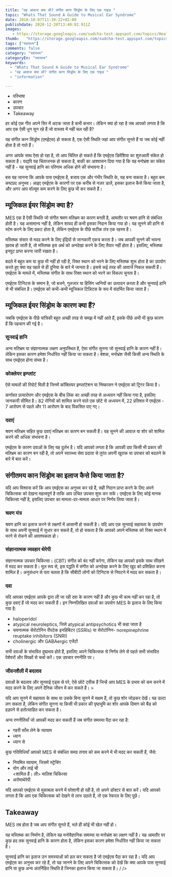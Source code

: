 ```yaml
---
title: "वह आवाज क्या थी? संगीत कान सिंड्रोम के लिए एक गाइड "
topic: "Whats That Sound A Guide to Musical Ear Syndrome"
date: 2018-10-07T11:39:22+02:00
publishdate: 2020-12-20T13:40:02.911Z
images: 
   - https://storage.googleapis.com/sudcha-test.appspot.com/topics/Health/default-selection/1.jpg
thumb:   "https://storage.googleapis.com/sudcha-test.appspot.com/topics/Health/default-selection/thumb/1.jpg"
tags: ["स्वास्थ्य"]
comments: false
category: "स्वास्थ्य"
categoryEn: "स्वास्थ्य"
keywords: 
  - "Whats That Sound A Guide to Musical Ear Syndrome"
  - "वह आवाज क्या थी? संगीत कान सिंड्रोम के लिए एक गाइड "
  - "information"

---
```

<ul> <li> परिभाषा </li> <li> कारण </li> <li> उपचार </li> <li> Takeaway </li> </ul> <p> हर कोई एक गीत अपने सिर में अटक जाता है कभी कभार। लेकिन क्या हो रहा है जब आपको लगता है कि आप एक ऐसी धुन सुन रहे हैं जो वास्तव में नहीं चल रही है? </P> <p> यह संगीत कान सिंड्रोम (एमईएस) हो सकता है, एक ऐसी स्थिति जहां आप संगीत सुनते हैं या जब कोई नहीं होता है तो गाते हैं। </p > <p> अगर आपके साथ ऐसा हो रहा है, तो आप चिंतित हो सकते हैं कि एमईएस डिमेंशिया का शुरुआती संकेत हो सकता है। यद्यपि यह चिंताजनक हो सकता है, बाकी का आश्वासन दिया गया है कि यह मनोभ्रंश का संकेत नहीं है - यह सुनवाई हानि का परिणाम अधिक होने की संभावना है। </p> <p> बस यह जानना कि आपके पास एमईएस है, बजाय एक और गंभीर स्थिति के, यह बना सकता है। बहुत कम कष्टप्रद अनुभव। आइए एमईएस के कारणों पर एक करीब से नज़र डालें, इसका इलाज कैसे किया जाता है, और अगर आप वॉल्यूम कम करने के लिए कुछ भी कर सकते हैं। </p> <h2> म्यूजिकल ईयर सिंड्रोम क्या है? </H2> <p> MES एक है ऐसी स्थिति जो संगीत श्रवण मतिभ्रम का कारण बनती है, आमतौर पर श्रवण हानि से संबंधित होती है। यह असामान्य नहीं है, लेकिन शायद ही कभी इसका निदान किया गया हो। यह सुनने की हानि से स्टेम करने के लिए प्रकट होता है, लेकिन एमईएस के पीछे सटीक तंत्र एक रहस्य है। </p> <p> मस्तिष्क संसार से मदद करने के लिए इंद्रियों से जानकारी एकत्र करता है। जब आपकी सुनने की भावना ख़राब हो जाती है, तो मस्तिष्क इस अर्थ को अनदेखा करने के लिए तैयार नहीं होता है। इसलिए, मस्तिष्क इनपुट प्राप्त करना जारी रखता है। </P> <p> बदले में बहुत कम या कुछ भी नहीं हो रही है, रिक्त स्थान को भरने के लिए मस्तिष्क शुरू होता है का उपयोग करते हुए क्या यह पहले से ही दुनिया के बारे में जानता है। इससे कई तरह की आवाजें निकल सकती हैं। एमईएस के मामले में, मस्तिष्क संगीत के साथ रिक्त स्थान को भरने का विकल्प चुनता है। </p> <p> एमईएस टिनिटस के समान है, जो बजने, गुलजार या हिसिंग ध्वनियों का उत्पादन करता है और सुनवाई हानि से भी संबंधित है। एमईएस को कभी-कभी म्यूजिकल टिन्निटस के रूप में संदर्भित किया जाता है। </p> <h2> म्यूजिकल ईयर सिंड्रोम के कारण क्या हैं? </H2> <p> जबकि एमईएस के पीछे यांत्रिकी बहुत अच्छी तरह से समझ में नहीं आते हैं, इसके पीछे अभी भी कुछ कारण हैं कि पहचान की गई है। </p> <h3> सुनवाई हानि </h3> <p> अन्य मतिभ्रम या संज्ञानात्मक लक्षण अनुपस्थित है, ऐसा संगीत सुनना जो सुनवाई हानि के कारण नहीं है। लेकिन इसका कारण हमेशा निर्धारित नहीं किया जा सकता है। बेशक, मनोभ्रंश जैसी किसी अन्य स्थिति के साथ एमईएस होना संभव है। </p> <h3> कोक्लेयर इम्प्लांट </h3> <p> ऐसे मामलों की रिपोर्ट मिली है जिनमें कॉक्लियर इम्प्लांटेशन या निष्कासन ने एमईएस को ट्रिगर किया है। </p > <p> कर्णावत प्रत्यारोपण और एमईएस के बीच लिंक का अच्छी तरह से अध्ययन नहीं किया गया है, इसलिए जानकारी सीमित है। 82 रोगियों को शामिल करने वाले एक छोटे से अध्ययन में, 22 प्रतिशत में एमईएस - 7 आरोपण से पहले और 11 आरोपण के बाद विकसित पाए गए। </p> <h3> दवाएं </h3> <p> श्रवण मतिभ्रम सहित कुछ दवाएं मतिभ्रम का कारण बन सकती हैं। यह सुनने की आवाज़ या शोर को शामिल करने की अधिक संभावना है। </p> <p> एमईएस के कारण दवाओं के लिए यह दुर्लभ है। यदि आपको लगता है कि आपकी दवा किसी भी प्रकार की मतिभ्रम का कारण बन रही है, तो अपने स्वास्थ्य सेवा प्रदाता से तुरंत अपनी खुराक या उपचार को बदलने के बारे में बात करें। </p> <h2> संगीतमय कान सिंड्रोम का इलाज कैसे किया जाता है? </H2> <p> यदि आप विश्वास करें कि आप एमईएस का अनुभव कर रहे हैं, सही निदान प्राप्त करने के लिए अपने चिकित्सक को देखना महत्वपूर्ण है ताकि आप उचित उपचार शुरू कर सकें। एमईएस के लिए कोई मानक चिकित्सा नहीं है, इसलिए उपचार का मामला-दर-मामला आधार पर निर्णय लिया जाता है। </p> <h3> श्रवण यंत्र </h3> <p> श्रवण हानि का इलाज करने से लक्षणों में आसानी हो सकती है। यदि आप एक सुनवाई सहायता के उपयोग के साथ अपनी सुनवाई में सुधार कर सकते हैं, तो हो सकता है कि आपको अपने मस्तिष्क को रिक्त स्थान में भरने से रोकने की आवश्यकता हो। </p> <h3> संज्ञानात्मक व्यवहार थेरेपी </h3> <p> संज्ञानात्मक उपचार चिकित्सा। (CBT) संगीत को बंद नहीं करेगा, लेकिन यह आपको इसके साथ सीखने में मदद कर सकता है। मूल रूप से, इस पद्धति में संगीत को अनदेखा करने के लिए खुद को प्रशिक्षित करना शामिल है। अनुसंधान से पता चलता है कि सीबीटी लोगों को टिनिटस से निपटने में मदद कर सकता है। </p> <h3> दवा </h3> <p> यदि आपका एमईएस आपके द्वारा ली जा रही दवा के कारण नहीं है और कुछ भी काम नहीं कर रहा है, तो कुछ दवाएं हैं जो मदद कर सकती हैं। इन निम्नलिखित दवाओं का उपयोग MES के इलाज के लिए किया गया है: </p> <ul> <li> haloperidol </li> <li> atypical neuroleptics, जिसे atypical antipsychotics भी कहा जाता है </li> <li> चयनात्मक सेरोटोनिन रीपटेक इनहिबिटर (SSRIs) या सेरोटोनिन- norepinephrine reuptake inhibitors (SNRI) </li> <li> cholinergic और GABAergic एजेंटों </li> </ul> <p> सभी दवाओं के संभावित दुष्प्रभाव होते हैं, इसलिए अपने चिकित्सक से निर्णय लेने से पहले सभी संभावित पेशेवरों और विपक्षों से चर्चा करें। एक उपचार रणनीति पर। </p> <h3> जीवनशैली में बदलाव </h3> <p> दवाओं के बदलाव और सुनवाई एड्स से परे, ऐसे छोटे ट्वीक हैं जिन्हें आप MES के प्रभाव को कम करने में मदद करने के लिए अपने दैनिक जीवन में कर सकते हैं। <//> > <p> यदि आप सुनने में सहायता के साथ या उसके बिना सुनने में सक्षम हैं, तो कुछ शोर जोड़कर देखें। यह उल्टा लग सकता है, लेकिन संगीत सुनना या किसी भी प्रकार की पृष्ठभूमि का शोर आपके दिमाग को बैंड को हड़पने से हतोत्साहित कर सकता है। </p> <p> अन्य रणनीतियाँ जो आपकी मदद कर सकती हैं जब संगीत समस्या पैदा कर रहा है: </p> <ul> <li> गहरी साँस लेने के व्यायाम </li> <li> ध्यान </li> <li> ध्यान से </li> </ul> <p> कुछ गतिविधियाँ आपको MES से संबंधित समग्र तनाव को कम करने में भी मदद कर सकती हैं, जैसे: </p> <ul> <li> नियमित व्यायाम, जिसमें स्ट्रेचिंग </li> <li> योग और ताई ची </li> <शामिल हैं। ली> मालिश चिकित्सा </li> <li> अरोमाथेरेपी </li> </ul> <p> यदि आपको एमईएस से मुकाबला करने में परेशानी हो रही है, तो अपने डॉक्टर से बात करें। यदि आपको लगता है कि आप एक चिकित्सक को देखने से लाभ उठाते हैं, तो एक रेफरल के लिए पूछें। </p> <h2> Takeaway </h2> <p> MES तब होता है जब आप संगीत सुनते हैं, भले ही कोई भी खेल नहीं हो। </p> <p> यह मस्तिष्क का निर्माण है, लेकिन यह मनोवैज्ञानिक समस्या या मनोभ्रंश का लक्षण नहीं है। यह आमतौर पर कुछ हद तक सुनवाई हानि के कारण होता है, लेकिन इसका कारण हमेशा निर्धारित नहीं किया जा सकता है। </p> <p> सुनवाई हानि का इलाज उन समस्याओं को हल कर सकता है जो एमईएस पैदा कर रहा है। यदि आप एमईएस का अनुभव कर रहे हैं, तो यह जानने के लिए अपने चिकित्सक को देखें कि क्या आपके पास सुनवाई हानि या कुछ अन्य अंतर्निहित स्थिति है जिनका इलाज किया जा सकता है। / /> 